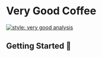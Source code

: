 # Very Good Coffee

[![style: very good analysis][very_good_analysis_badge]][very_good_analysis_link]

## Getting Started 🚀

[very_good_analysis_badge]: https://img.shields.io/badge/style-very_good_analysis-B22C89.svg
[very_good_analysis_link]: https://pub.dev/packages/very_good_analysis
